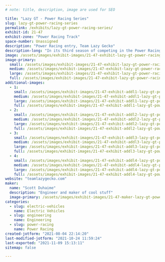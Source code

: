 ```yaml
---
# note: title, description, image are used for SEO

title: "Lazy GT - Power Racing Series"
slug: lazy-gt-power-racing-series
permalink: /exhibits/lazy-gt-power-racing-series/
exhibit-id: 21-47
exhibit-zone: "Power Racing Track"
space-number: Unassigned
description: "Power Racing entry, Team Lazy Gecko"
description-long: "In its third season of competing in the Power Racing Series, Lazy GT is a 48v Dual Motor Electric Go Kart. Member of Team Lazy Gecko."
image: /assets/images/exhibit-images/21-47-exhibit-lazy-gt-power-racing-series-2019-11-18-22-15-23-2-large.jpg
image-primary: 
  small: /assets/images/exhibit-images/21-47-exhibit-lazy-gt-power-racing-series-2019-11-18-22-15-23-2-small.jpg
  medium: /assets/images/exhibit-images/21-47-exhibit-lazy-gt-power-racing-series-2019-11-18-22-15-23-2-medium.jpg
  large: /assets/images/exhibit-images/21-47-exhibit-lazy-gt-power-racing-series-2019-11-18-22-15-23-2-large.jpg
  full: /assets/images/exhibit-images/21-47-exhibit-lazy-gt-power-racing-series-2019-11-18-22-15-23-2-full.jpg
additional-images: 
  - 1:
    small: /assets/images/exhibit-images/21-47-exhibit-addl1-lazy-gt-power-racing-series-2019-06-28-18-21-31-small.jpg
    medium: /assets/images/exhibit-images/21-47-exhibit-addl1-lazy-gt-power-racing-series-2019-06-28-18-21-31-medium.jpg
    large: /assets/images/exhibit-images/21-47-exhibit-addl1-lazy-gt-power-racing-series-2019-06-28-18-21-31-large.jpg
    full: /assets/images/exhibit-images/21-47-exhibit-addl1-lazy-gt-power-racing-series-2019-06-28-18-21-31-full.jpg
  - 2:
    small: /assets/images/exhibit-images/21-47-exhibit-addl2-lazy-gt-power-racing-series-2019-07-08-09-51-36-small.jpg
    medium: /assets/images/exhibit-images/21-47-exhibit-addl2-lazy-gt-power-racing-series-2019-07-08-09-51-36-medium.jpg
    large: /assets/images/exhibit-images/21-47-exhibit-addl2-lazy-gt-power-racing-series-2019-07-08-09-51-36-large.jpg
    full: /assets/images/exhibit-images/21-47-exhibit-addl2-lazy-gt-power-racing-series-2019-07-08-09-51-36-full.jpg
  - 3:
    small: /assets/images/exhibit-images/21-47-exhibit-addl3-lazy-gt-power-racing-series-2019-08-23-08-45-35-small.jpg
    medium: /assets/images/exhibit-images/21-47-exhibit-addl3-lazy-gt-power-racing-series-2019-08-23-08-45-35-medium.jpg
    large: /assets/images/exhibit-images/21-47-exhibit-addl3-lazy-gt-power-racing-series-2019-08-23-08-45-35-large.jpg
    full: /assets/images/exhibit-images/21-47-exhibit-addl3-lazy-gt-power-racing-series-2019-08-23-08-45-35-full.jpg
  - 4:
    small: /assets/images/exhibit-images/21-47-exhibit-addl4-lazy-gt-power-racing-series-2019-09-13-16-09-29-1-small.jpg
    medium: /assets/images/exhibit-images/21-47-exhibit-addl4-lazy-gt-power-racing-series-2019-09-13-16-09-29-1-medium.jpg
    large: /assets/images/exhibit-images/21-47-exhibit-addl4-lazy-gt-power-racing-series-2019-09-13-16-09-29-1-large.jpg
    full: /assets/images/exhibit-images/21-47-exhibit-addl4-lazy-gt-power-racing-series-2019-09-13-16-09-29-1-full.jpg
website: "teamlazygecko.com"
maker: 
  name: "Scott Duhaime"
  description: "Engineer and maker of cool stuff"
  image-primary: /assets/images/exhibit-images/21-47-maker-lazy-gt-power-racing-series-lazy-gt-orlando-medium.jpg
categories: 
  - slug: electric-vehicles
    name: Electric Vehicles
  - slug: engineering
    name: Engineering
  - slug: power-racing
    name: Power Racing
created-jotform: "2021-08-04 22:14:20"
last-modified-jotform: "2021-10-24 11:59:24"
last-exported: "2021-11-09 15:13:11"
sitemap: false

---
```

